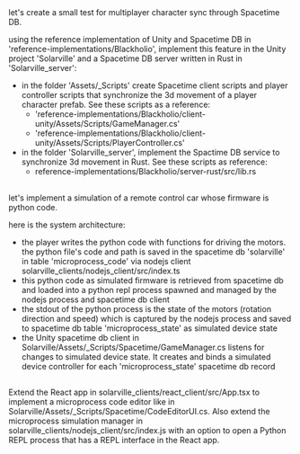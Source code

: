 ##
let's create a small test for multiplayer character sync through Spacetime DB.

using the reference implementation of Unity and Spacetime DB in 'reference-implementations/Blackholio', implement this feature in the Unity project 'Solarville' and a Spacetime DB server written in Rust in 'Solarville_server':
- in the folder 'Assets/_Scripts' create Spacetime client scripts and player controller scripts that synchronize the 3d movement of a player character prefab. See these scripts as a reference:
    - 'reference-implementations/Blackholio/client-unity/Assets/Scripts/GameManager.cs'
    - 'reference-implementations/Blackholio/client-unity/Assets/Scripts/PlayerController.cs'
- in the folder 'Solarville_server', implement the Spactime DB service to synchronize 3d movement in Rust. See these scripts as reference:
    - reference-implementations/Blackholio/server-rust/src/lib.rs

##
let's implement a simulation of a remote control car whose firmware is python code. 

here is the system architecture:
- the player writes the python code with functions for driving the motors. the python file's code and path is saved in the spacetime db 'solarville' in table 'microprocess_code' via nodejs client solarville_clients/nodejs_client/src/index.ts
- this python code as simulated firmware is retrieved from spacetime db and loaded into a python repl process spawned and managed by the nodejs process and spacetime db client
- the stdout of the python process is the state of the motors (rotation direction and speed) which is captured by the nodejs process and saved to spacetime db table 'microprocess_state' as simulated device state
- the Unity spacetime db client in Solarville/Assets/_Scripts/Spacetime/GameManager.cs listens for changes to simulated device state. It creates and binds a simulated device controller for each 'microprocess_state' spacetime db record

## 
Extend the React app in solarville_clients/react_client/src/App.tsx to implement a microprocess code editor like in Solarville/Assets/_Scripts/Spacetime/CodeEditorUI.cs. Also extend the microprocess simulation manager in solarville_clients/nodejs_client/src/index.js with an option to open a Python REPL process that has a REPL interface in the React app. 